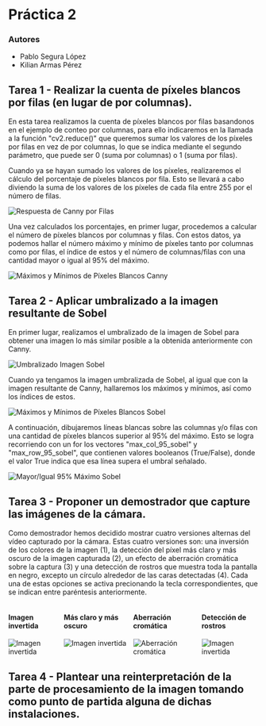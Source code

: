 # Práctica 2

### Autores

- Pablo Segura López
- Kilian Armas Pérez

## Tarea 1 - Realizar la cuenta de píxeles blancos por filas (en lugar de por columnas).

En esta tarea realizamos la cuenta de píxeles blancos por filas basandonos en el ejemplo de conteo por columnas, para ello indicaremos en la llamada a la función "cv2.reduce()" que queremos sumar los valores de los píxeles por filas en vez de por columnas, lo que se indica mediante el segundo parámetro, que puede ser 0 (suma por columnas) o 1 (suma por filas).

Cuando ya se hayan sumado los valores de los píxeles, realizaremos el cálculo del porcentaje de píxeles blancos por fila. Esto se llevará a cabo diviendo la suma de los valores de los píxeles de cada fila entre 255 por el número de filas.

![Respuesta de Canny por Filas](https://github.com/user-attachments/assets/498b64e2-2c01-4801-90d3-85f29ed9bdbf)

Una vez calculados los porcentajes, en primer lugar, procedemos a calcular el número de píxeles blancos por columnas y filas. Con estos datos, ya podemos hallar el número máximo y mínimo de píxeles tanto por columnas como por filas, el índice de estos y el número de columnas/filas con una cantidad mayor o igual al 95% del máximo.

![Máximos y Mínimos de Píxeles Blancos Canny](https://github.com/user-attachments/assets/75b56376-977c-4aac-b39e-0d71717270e1)

## Tarea 2 - Aplicar umbralizado a la imagen resultante de Sobel

En primer lugar, realizamos el umbralizado de la imagen de Sobel para obtener una imagen lo más similar posible a la obtenida anteriormente con Canny.

![Umbralizado Imagen Sobel](https://github.com/user-attachments/assets/18c541ec-66a3-40f8-9e8f-d3bcb427b45a)

Cuando ya tengamos la imagen umbralizada de Sobel, al igual que con la imagen resultante de Canny, hallaremos los máximos y mínimos, así como los índices de estos.

![Máximos y Mínimos de Píxeles Blancos Sobel](https://github.com/user-attachments/assets/540658f2-4092-47ba-8d82-dd568a7ae403)

A continuación, dibujaremos líneas blancas sobre las columnas y/o filas con una cantidad de píxeles blancos superior al 95% del máximo. Esto se logra recorriendo con un for los vectores "max_col_95_sobel" y "max_row_95_sobel", que contienen valores booleanos (True/False), donde el valor True indica que esa línea supera el umbral señalado.

![Mayor/Igual 95% Máximo Sobel](https://github.com/user-attachments/assets/4ae30050-dbf4-49e9-8939-c72fe8bff753)

## Tarea 3 - Proponer un demostrador que capture las imágenes de la cámara.

Como demostrador hemos decidido mostrar cuatro versiones alternas del vídeo capturado por la cámara. Estas cuatro versiones son: una inversión de los colores de la imagen (1), la detección del píxel más claro y más oscuro de la imagen capturada (2), un efecto de aberración cromática sobre la captura (3) y una detección de rostros que muestra toda la pantalla en negro, excepto un círculo alrededor de las caras detectadas (4). Cada una de estas opciones se activa precionando la tecla correspondientes, que se indican entre paréntesis anteriormente.

<div style="display: flex; gap: 10px;">
    <div>
        <h4>Imagen invertida</h4>
        <img src="https://github.com/user-attachments/assets/fb265c72-5436-44cb-a365-d5e890847b74" alt="Imagen invertida">
    </div>
    <div>
        <h4>Más claro y más oscuro</h4>
        <img src="https://github.com/user-attachments/assets/fb265c72-5436-44cb-a365-d5e890847b74" alt="Imagen invertida">
    </div>
    <div>
        <h4>Aberración cromática</h4>
        <img src="https://github.com/user-attachments/assets/bf2382be-409b-4566-9eb1-97330fcffc76" alt="Aberración cromática">
    </div>
    <div>
        <h4>Detección de rostros</h4>
        <img src="https://github.com/user-attachments/assets/fb265c72-5436-44cb-a365-d5e890847b74" alt="Imagen invertida">
    </div>
</div>

## Tarea 4 - Plantear una reinterpretación de la parte de procesamiento de la imagen tomando como punto de partida alguna de dichas instalaciones.
